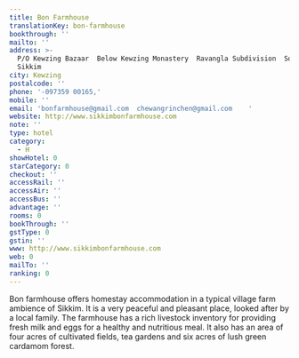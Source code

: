 ```yaml
---
title: Bon Farmhouse
translationKey: bon-farmhouse
bookthrough: ''
mailto: ''
address: >-
  P/O Kewzing Bazaar  Below Kewzing Monastery  Ravangla Subdivision  South
  Sikkim
city: Kewzing
postalcode: ''
phone: '-097359 00165,'
mobile: ''
email: 'bonfarmhouse@gmail.com  chewangrinchen@gmail.com    '
website: http://www.sikkimbonfarmhouse.com
note: ''
type: hotel
category:
  - H
showHotel: 0
starCategory: 0
checkout: ''
accessRail: ''
accessAir: ''
accessBus: ''
advantage: ''
rooms: 0
bookThrough: ''
gstType: 0
gstin: ''
www: http://www.sikkimbonfarmhouse.com
web: 0
mailTo: ''
ranking: 0
---
```







Bon farmhouse offers homestay accommodation in a typical village farm ambience of Sikkim. It is a very peaceful and pleasant place, looked after by a local family.     The farmhouse has a rich livestock inventory for providing fresh milk and eggs for a healthy and nutritious meal. It also has an area of four acres of cultivated fields, tea gardens and six acres of lush green cardamom forest.
